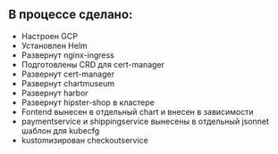 ## В процессе сделано:
 - Настроен GCP
 - Установлен Helm
 - Развернут nginx-ingress
 - Подготовлены CRD для cert-manager
 - Развернут cert-manager
 - Развернут chartmuseum
 - Развернут harbor
 - Развернут hipster-shop в кластере
 - Fontend вынесен в отдельный chart и внесен в зависимости
 - paymentservice и shippingservice вынесены в отдельный jsonnet шаблон для kubecfg
 - kustomизирован checkoutservice

 